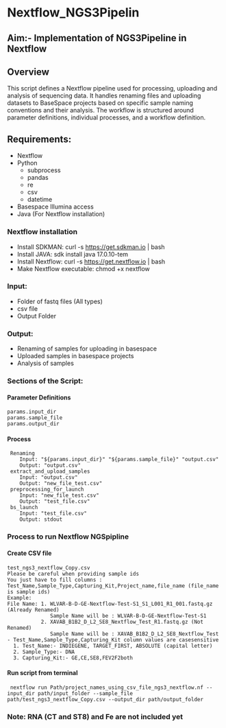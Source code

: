 # Nextflow_NGS3Pipelin 
## Aim:- Implementation of NGS3Pipeline in Nextflow 
## Overview 
This script defines a Nextflow pipeline used for processing, uploading and analysis of sequencing data. It handles renaming files and uploading datasets to BaseSpace projects based on specific sample naming conventions and their analysis. The workflow is structured around parameter definitions, individual processes, and a workflow definition. 
## Requirements: 
  * Nextflow
  * Python
    * subprocess
    * pandas
    * re
    * csv
    * datetime 
  * Basespace Illumina access
  * Java (For Nextflow installation)
### Nextflow installation
  * Install SDKMAN:
      curl -s https://get.sdkman.io | bash
  * Install JAVA:
      sdk install java 17.0.10-tem
  * Install Nextflow:
      curl -s https://get.nextflow.io | bash
  * Make Nextflow executable:
      chmod +x nextflow
   
### Input:
  * Folder of fastq files (All types)
  * csv file
  * Output Folder
### Output:
  * Renaming of samples for uploading in basespace
  * Uploaded samples in basespace projects
  * Analysis of samples
### Sections of the Script:
#### Parameter Definitions
    params.input_dir 
    params.sample_file 
    params.output_dir 
####  Process
     Renaming 
        Input: "${params.input_dir}" "${params.sample_file}" "output.csv" 
        Output: "output.csv" 
     extract_and_upload_samples 
        Input: "output.csv" 
        Output: "new_file_test.csv" 
     preprocessing_for_launch  
        Input: "new_file_test.csv" 
        Output: "test_file.csv" 
     bs_launch   
        Input: "test_file.csv" 
        Output: stdout 
### Process to run Nextflow NGSpipline
 #### Create CSV file
    test_ngs3_nextflow_Copy.csv 
    Please be careful when providing sample ids
    You just have to fill columns : Test_Name,Sample_Type,Capturing_Kit,Project_name,file_name (file_name is sample ids)
    Example:
    File Name: 1. WLVAR-B-D-GE-Nextflow-Test-S1_S1_L001_R1_001.fastq.gz (Already Renamed)
                  Sample Name will be : WLVAR-B-D-GE-Nextflow-Test-S1
               2. XAVAB_B1B2_D_L2_SE8_Nextflow_Test_R1.fastq.gz (Not Renamed)
                  Sample Name will be : XAVAB_B1B2_D_L2_SE8_Nextflow_Test
    - Test_Name,Sample_Type,Capturing_Kit column values are casesensitive
      1. Test_Name:- INDIEGENE, TARGET_FIRST, ABSOLUTE (capital letter)
      2. Sample_Type:- DNA
      3. Capturing_Kit:- GE,CE,SE8,FEV2F2both
  #### Run script from terminal
     nextflow run Path/project_names_using_csv_file_ngs3_nextflow.nf --input_dir path/input_folder --sample_file path/test_ngs3_nextflow_Copy.csv --output_dir path/output_folder
  ### Note: RNA (CT and ST8) and Fe are not included yet




    
    

     
    
    

    
